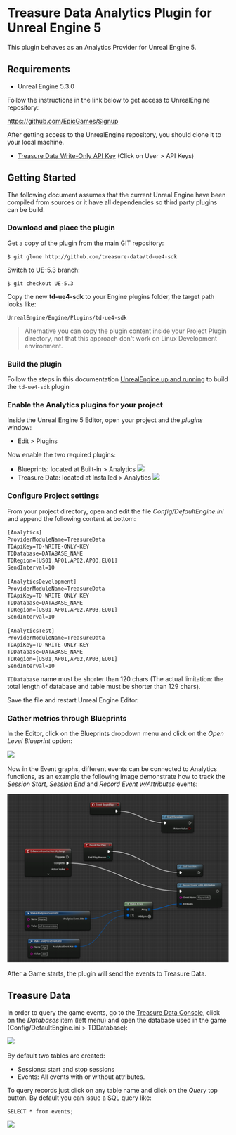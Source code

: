 # Treasure Data Analytics Plugin for Unreal Engine 5

This plugin behaves as an Analytics Provider for Unreal Engine 5.

## Requirements

- Unreal Engine 5.3.0 

Follow the instructions in the link below to get access to UnrealEngine repository:

https://github.com/EpicGames/Signup

After getting access to the UnrealEngine repository, you should clone it to your local machine.

- [Treasure Data Write-Only API Key](https://console.treasuredata.com/app/users) (Click on User > API Keys)

## Getting Started

The following document assumes that the current Unreal Engine have been compiled from sources or it have all dependencies so third party plugins can be build.

### Download and place the plugin

Get a copy of the plugin from the main GIT repository:

```
$ git glone http://github.com/treasure-data/td-ue4-sdk
```

Switch to UE-5.3 branch:

```
$ git checkout UE-5.3
```

Copy the new __td-ue4-sdk__ to your Engine plugins folder, the target path looks like:

```
UnrealEngine/Engine/Plugins/td-ue4-sdk
```
> Alternative you can copy the plugin content inside your Project Plugin directory, not that this approach don't work on Linux Development environment.

### Build the plugin

Follow the steps in this documentation [UnrealEngine up and running](https://github.com/EpicGames/UnrealEngine#getting-up-and-running) to build the `td-ue4-sdk` plugin

### Enable the Analytics plugins for your project

Inside the Unreal Engine 5 Editor, open your project and the _plugins_ window:

- Edit > Plugins

Now enable the two required plugins:

- Blueprints: located at Built-in > Analytics ![](docs/assets/ue4_blueprints_enable.jpg)
- Treasure Data: located at Installed > Analytics ![](docs/assets/ue4_td_plugin_enable.jpg)

### Configure Project settings

From your project directory, open and edit the file _Config/DefaultEngine.ini_ and append the following content at bottom:

```
[Analytics]
ProviderModuleName=TreasureData
TDApiKey=TD-WRITE-ONLY-KEY
TDDatabase=DATABASE_NAME
TDRegion=[US01,AP01,AP02,AP03,EU01]
SendInterval=10

[AnalyticsDevelopment]
ProviderModuleName=TreasureData
TDApiKey=TD-WRITE-ONLY-KEY
TDDatabase=DATABASE_NAME
TDRegion=[US01,AP01,AP02,AP03,EU01]
SendInterval=10

[AnalyticsTest]
ProviderModuleName=TreasureData
TDApiKey=TD-WRITE-ONLY-KEY
TDDatabase=DATABASE_NAME
TDRegion=[US01,AP01,AP02,AP03,EU01]
SendInterval=10
```

`TDDatabase` name must be shorter than 120 chars (The actual limitation: the total length of database and table must be shorter than 129 chars).

Save the file and restart Unreal Engine Editor.

### Gather metrics through Blueprints

In the Editor, click on the Blueprints dropdown menu and click on the _Open Level Blueprint_ option:

![](docs/assets/ue4_editor_001.jpg)

Now in the Event graphs, different events can be connected to Analytics functions, as an example the following image demonstrate how to track the _Session Start_, _Session End_ and _Record Event w/Attributes_ events:

![](docs/assets/ue5_editor_001.png)

After a Game starts, the plugin will send the events to Treasure Data.

## Treasure Data

In order to query the game events, go to the [Treasure Data Console](http://console.treasuredata.com), click on the _Databases_ item (left menu) and open the database used in the game (Config/DefaultEngine.ini > TDDatabase):

![](docs/assets/ue4_td_console_001.jpg)

By default two tables are created:

- Sessions: start and stop sessions
- Events: All events with or without attributes.

To query records just click on any table name and click on the _Query_ top button. By default you can issue a SQL query like:

```
SELECT * from events;
```

![](docs/assets/ue4_td_console_002.jpg)
